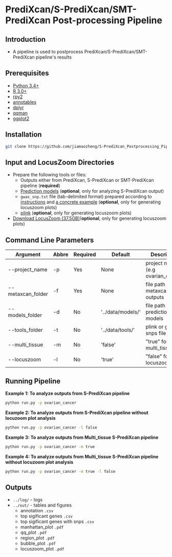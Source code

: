 # PrediXcan/S-PrediXcan/SMT-PrediXcan Post-processing Pipeline

## Introduction 
+ A pipeline is used to postprocess PrediXcan/S-PrediXcan/SMT-PrediXcan pipeline's results 

## Prerequisites
+  [Python 3.4+](http://www.python.org/download/)
+  [R 3.0+](http://www.r-project.org/)
+  [rpy2](http://rpy2.readthedocs.io/en/version_2.7.x/)
+  [annotables](https://github.com/stephenturner/annotables#how)
+  [dplyr](https://github.com/hadley/dplyr)
+  [qqman](https://github.com/stephenturner/qqman)
+  [ggplot2](https://github.com/hadley/ggplot2)

## Installation
```bash 
git clone https://github.com/jiamaozheng/S-PrediXcan_Postprocessing_Pipeline
``` 

## Input and LocusZoom Directories    
+ Prepare the following tools or files: 
   * Outputs either from PrediXcan, S-PrediXcan or SMT-PrediXcan pipeline (**required**)
   * [Prediction models](http://hakyimlab.org/predictdb/) (**optional**, only for analyzing S-PrediXcan output) 
   * `gwas_snp.txt` file (tab-delimited format) prepared according to [instructions](http://genome.sph.umich.edu/wiki/LocusZoom_Standalone) and [a concrete example](https://s3.amazonaws.com/imlab-jiamaoz/shared/gwas_snp.txt) (**optional**, only for generating locuszoom plots)
   * [plink](http://pngu.mgh.harvard.edu/~purcell/plink/) (**optional**, only for generating locuszoom plots)
+ [Download LocusZoom (37.5GB)](http://genome.sph.umich.edu/wiki/LocusZoom_Standalone)(**optional**, only for generating locuszoom plots)

## Command Line Parameters 
  Argument              |  Abbre  | Required | Default       | Description  
  ----------------------| ------- | -------- | --------      | ------------------------
  --project_name	    |  -p     |   Yes    |  None           | project name (e.g ovarian_cancer)
  --metaxcan_folder   |  -f     |   Yes    |  None           | file path to metaxcan outputs
  --models_folder     |  -d     |   No     |'../data/models/'| file path to prediction models
  --tools_folder      |  -t     |   No     |'../data/tools/' | plink or gwas snps file 
  --multi_tissue      |  -m     |   No     |  'false'        | "true" for multi_tissue
  --locuszoom         |  -l     |   No     |  'true'         | "false" for not locuszoom

## Running Pipeline  
**Example 1: To analyze outputs from S-PrediXcan pipeline**
 ```bash 
 python run.py -p ovarian_cancer
 ``` 

**Example 2: To analyze outputs from S-PrediXcan pipeline without locuzoom plot analysis**
 ```bash 
 python run.py -p ovarian_cancer -l false  
 ``` 

**Example 3: To analyze outputs from Multi_tissue S-PrediXcan pipeline**
 ```bash 
 python run.py -p ovarian_cancer -m true 
 ``` 

**Example 4: To analyze outputs from Multi_tissue S-PrediXcan pipeline without locuzoom plot analysis**
 ```bash 
 python run.py -p ovarian_cancer -m true -l false  
 ``` 

## Outputs 
 + `../log/` - logs 
 + `../out/` - tables and figures 
    * annotation `.csv`
    * top sigificant genes `.csv`
    * top sigificant genes with snps `.csv` 
    * manhattan_plot `.pdf`
    * qq_plot `.pdf`
    * region_plot `.pdf`
    * bubble_plot `.pdf`
    * locuszoom_plot `.pdf`